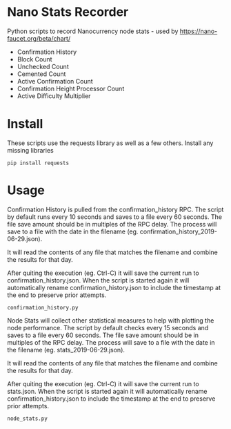 # Nano Stats Recorder
Python scripts to record Nanocurrency node stats - used by https://nano-faucet.org/beta/chart/
- Confirmation History
- Block Count
- Unchecked Count
- Cemented Count
- Active Confirmation Count
- Confirmation Height Processor Count
- Active Difficulty Multiplier

# Install
These scripts use the requests library as well as a few others. Install any missing libraries 

`pip install requests`

# Usage
Confirmation History is pulled from the confirmation_history RPC.  The script by default runs every 10 seconds and saves to a file every 60 seconds.  The file save amount should be in multiples of the RPC delay.  The process will save to a file with the date in the filename (eg. confirmation_history_2019-06-29.json).

It will read the contents of any file that matches the filename and combine the results for that day.

After quiting the execution (eg. Ctrl-C) it will save the current run to confirmation_history.json.  When the script is started again it will automatically rename confirmation_history.json to include the timestamp at the end to preserve prior attempts.

`confirmation_history.py`

Node Stats will collect other statistical measures to help with plotting the node performance.  The script by default checks every 15 seconds and saves to a file every 60 seconds.  The file save amount should be in multiples of the RPC delay.  The process will save to a file with the date in the filename (eg. stats_2019-06-29.json).

It will read the contents of any file that matches the filename and combine the results for that day.

After quiting the execution (eg. Ctrl-C) it will save the current run to stats.json.  When the script is started again it will automatically rename confirmation_history.json to include the timestamp at the end to preserve prior attempts.

`node_stats.py`

